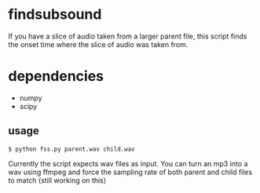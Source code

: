 # findsubsound

If you have a slice of audio taken from a larger parent file, this script
finds the onset time where the slice of audio was taken from.


# dependencies

- numpy
- scipy

## usage

```
$ python fss.py parent.wav child.wav
```

Currently the script expects wav files as input. You can turn an mp3 into a wav using ffmpeg
and force the sampling rate of both parent and child files to match (still working on this)


